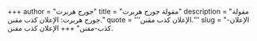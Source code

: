 +++
author = "جورج هربرت"
title = "مقولة جورج هربرت"
description = "مقولة جورج هربرت: الإعلان كذب مقنن."
quote = '''الإعلان كذب مقنن.'''
slug = "الإعلان-كذب-مقنن"
+++
الإعلان كذب مقنن.
